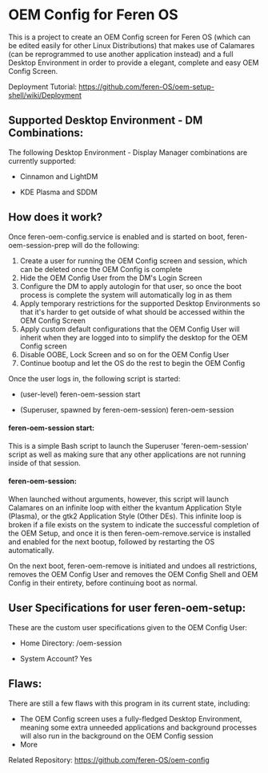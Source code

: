 # OEM Config for Feren OS
This is a project to create an OEM Config screen for Feren OS (which can be edited easily for other Linux Distributions) that makes use of Calamares (can be reprogrammed to use another application instead) and a full Desktop Environment in order to provide a elegant, complete and easy OEM Config Screen.

Deployment Tutorial: https://github.com/feren-OS/oem-setup-shell/wiki/Deployment


<h2>Supported Desktop Environment - DM Combinations:</h2>
The following Desktop Environment - Display Manager combinations are currently supported:

- Cinnamon and LightDM

- KDE Plasma and SDDM


<h2>How does it work?</h2>
Once feren-oem-config.service is enabled and is started on boot, feren-oem-session-prep will do the following:

1. Create a user for running the OEM Config screen and session, which can be deleted once the OEM Config is complete
2. Hide the OEM Config User from the DM's Login Screen
3. Configure the DM to apply autologin for that user, so once the boot process is complete the system will automatically log in as them
4. Apply temporary restrictions for the supported Desktop Environments so that it's harder to get outside of what should be accessed within the OEM Config Screen
5. Apply custom default configurations that the OEM Config User will inherit when they are logged into to simplify the desktop for the OEM Config screen
6. Disable OOBE, Lock Screen and so on for the OEM Config User
7. Continue bootup and let the OS do the rest to begin the OEM Config

Once the user logs in, the following script is started:

- (user-level) feren-oem-session start

- (Superuser, spawned by feren-oem-session) feren-oem-session

<h4>feren-oem-session start:</h4>
This is a simple Bash script to launch the Superuser 'feren-oem-session' script as well as making sure that any other applications are not running inside of that session.

<h4>feren-oem-session:</h4>
When launched without arguments, however, this script will launch Calamares on an infinite loop with either the kvantum Application Style (Plasma), or the gtk2 Application Style (Other DEs). This infinite loop is broken if a file exists on the system to indicate the successful completion of the OEM Setup, and once it is then feren-oem-remove.service is installed and enabled for the next bootup, followed by restarting the OS automatically.

On the next boot, feren-oem-remove is initiated and undoes all restrictions, removes the OEM Config User and removes the OEM Config Shell and OEM Config in their entirety, before continuing boot as normal.


<h2>User Specifications for user feren-oem-setup:</h2>
These are the custom user specifications given to the OEM Config User:

- Home Directory: /oem-session

- System Account? Yes


<h2>Flaws:</h2>
There are still a few flaws with this program in its current state, including:

- The OEM Config screen uses a fully-fledged Desktop Environment, meaning some extra unneeded applications and background processes will also run in the background on the OEM Config session
- More


Related Repository: https://github.com/feren-OS/oem-config
